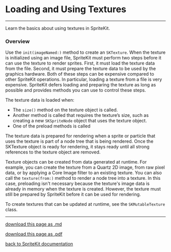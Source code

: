 # Loading and Using Textures

------------------------

Learn the basics about using textures in SpriteKit.

### Overview

Use the `init(imageNamed:)` method to create an `SKTexture`. When the texture is initialized using an image file, SpriteKit must perform two steps before it can use the texture to render sprites. First, it must load the texture data from the file. Second, it must prepare the texture data to be used by the graphics hardware. Both of these steps can be expensive compared to other SpriteKit operations. In particular, loading a texture from a file is very expensive. SpriteKit defers loading and preparing the texture as long as possible and provides methods you can use to control these steps.

The texture data is loaded when:

- The `size()` method on the texture object is called.
- Another method is called that requires the texture’s size, such as creating a new `SKSpriteNode` object that uses the texture object.
- One of the preload methods is called

The texture data is prepared for rendering when a sprite or particle that uses the texture is part of a node tree that is being rendered. Once the SKTexture object is ready for rendering, it stays ready until all strong references to the texture object are removed.

Texture objects can be created from data generated at runtime. For example, you can create the texture from a Quartz 2D image, from raw pixel data, or by applying a Core Image filter to an existing texture. You can also call the `texture(from:)` method to render a node tree into a texture. In this case, preloading isn't necessary because the texture's image data is already in memory when the texture is created. However, the texture must still be prepared by SpriteKit before it can be used for rendering.

To create textures that can be updated at runtime, see the `SKMutableTexture` class.

--------------------------

[download this page as .md](https://raw.githubusercontent.com/retrokid/retrokid.github.io/master/tech_notes/spritekit_documentation/056-sktexture-loading-and-using-textures.md)

[download this page as .pdf](https://github.com/retrokid/retrokid.github.io/raw/master/tech_notes/spritekit_documentation/056-sktexture-loading-and-using-textures.pdf)

[back to SpriteKit documentation](./spritekit-documentation)
